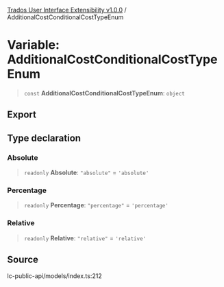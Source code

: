 [Trados User Interface Extensibility v1.0.0](../wiki/globals) / AdditionalCostConditionalCostTypeEnum

# Variable: AdditionalCostConditionalCostTypeEnum

> `const` **AdditionalCostConditionalCostTypeEnum**: `object`

## Export

## Type declaration

### Absolute

> `readonly` **Absolute**: `"absolute"` = `'absolute'`

### Percentage

> `readonly` **Percentage**: `"percentage"` = `'percentage'`

### Relative

> `readonly` **Relative**: `"relative"` = `'relative'`

## Source

lc-public-api/models/index.ts:212
